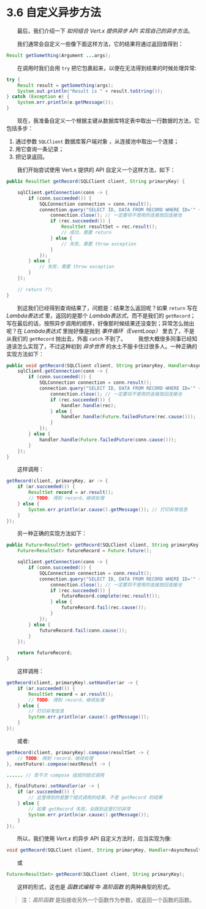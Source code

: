 # 3.6 自定义异步方法

&emsp;&emsp;最后，我们介绍一下 *如何组合 Vert.x 提供异步 API 实现自己的异步方法*。

&emsp;&emsp;我们通常会自定义一些像下面这样方法，它的结果将通过返回值得到：
```java
Result getSomething(Argument ...args);
```
&emsp;&emsp;在调用时我们会用 `try` 把它包裹起来，以便在无法得到结果的时候处理异常:
```java
try {
    Result result = getSomething(args);
    System.out.println("Result is " + result.toString());
} catch (Exception e) {
    System.err.println(e.getMessage());
}
```
&emsp;&emsp;现在，我准备自定义一个根据主键从数据库特定表中取出一行数据的方法，它包括多步：

1. 通过参数 `SQLClient` 数据库客户端对象 ，从连接池中取出一个连接；
2. 用它查询一条记录；
3. 把记录返回。

&emsp;&emsp;我们开始尝试使用 Vert.x 提供的 API 自定义一个这样方法，如下：
```java
public ResultSet getRecord(SQLClient client, String primaryKey) {

    sqlClient.getConnection(conn -> {
        if (conn.succeeded()) {
            SQLConnection connection = conn.result();
            connection.query("SELECT ID, DATA FROM RECORD WHERE ID='" + pk + "'", rec -> {
                connection.close(); // 一定要将不使用的连接放回连接池
                if (rec.succeeded()) {
                    ResultSet resultSet = rec.result();
                    // 成功，需要 return
                } else {
                    // 失败，需要 throw exception
                }
            });
        } else {
            // 失败，需要 throw exception
        }
    });
    
    // return ??;
}
```
&emsp;&emsp;到这我们已经得到查询结果了，问题是：结果怎么返回呢？如果 `return` 写在 *Lambda表达式* 里，返回的是那个 *Lambda表达式*，而不是我们的 `getRecord`；写在最后的话，按照异步调用的顺序，好像那时候结果还没查到；异常怎么抛出呢？在 *Lambda表达式* 里抛好像是抛到 *事件循环（EventLoop）* 里去了，不是从我们的 `getRecord` 抛出去，外面 `catch` 不到了。
&emsp;&emsp;我想大概很多同事已经知道该怎么实现了，不过这种初到 *异步世界* 的水土不服卡住过很多人。一种正确的实现方法如下：
```java
public void getRecord(SQLClient client, String primaryKey, Handler<AsyncResult<ResultSet>> handler) {
    sqlClient.getConnection(conn -> {
        if (conn.succeeded()) {
            SQLConnection connection = conn.result();
            connection.query("SELECT ID, DATA FROM RECORD WHERE ID='" + primaryKey + "'", rec -> {
                connection.close(); // 一定要将不使用的连接放回连接池
                if (rec.succeeded()) {
                    handler.handle(rec);
                } else {
                    handler.handle(Future.failedFuture(rec.cause()));
                }
            });
        } else {
            handler.handle(Future.failedFuture(conn.cause()));
        }
    });
}
```
&emsp;&emsp;这样调用：
```java
getRecord(client, primaryKey, ar -> {
    if (ar.succeeded()) {
        ResultSet record = ar.result();
        // TODO: 得到 record，继续处理
    } else {
        System.err.println(ar.cause().getMessage()); // 打印异常信息
    }
});
```
&emsp;&emsp;另一种正确的实现方法如下：
```java
public Future<ResultSet> getRecord(SQLClient client, String primaryKey) {
    Future<ResultSet> futureRecord = Future.future();

    sqlClient.getConnection(conn -> {
        if (conn.succeeded()) {
            SQLConnection connection = conn.result();
            connection.query("SELECT ID, DATA FROM RECORD WHERE ID='" + primaryKey + "'", rec -> {
                connection.close(); // 一定要将不使用的连接放回连接池
                if (rec.succeeded()) {
                    futureRecord.complete(rec.result());
                } else {
                    futureRecord.fail(rec.cause());
                }
            });
        } else {
            futureRecord.fail(conn.cause());
        }
    });

    return futureRecord;
}
```
&emsp;&emsp;这样调用：
```java
getRecord(client, primaryKey).setHandler(ar -> {
    if (ar.succeeded()) {
        ResultSet record = ar.result();
        // TODO: 得到 record，继续处理
    } else {
        // 打印异常信息
        System.err.println(ar.cause().getMessage());
    }
});
```
&emsp;&emsp;或者:
```java
getRecord(client, primaryKey).compose(resultSet -> {
    // TODO: 得到 record，继续处理
}, nextFuture).compose(nextResult -> {

...... // 若干次 compose 组成的链式调用

}, finalFuture).setHandler(ar -> {
    if (ar.succeeded()) {
        // 这里得到的是整个链式调用的结果，不是 getRecord 的结果
    } else {
        // 如果 getRecord 失败，会跳到这里打印异常
        System.err.println(ar.cause().getMessage()); 
    }
});
```
&emsp;&emsp;所以，我们使用 *Vert.x* 的异步 API 自定义方法时，应当实现为像:
```java
void getRecord(SQLClient client, String primaryKey, Handler<AsyncResult<ResultSet>> handler);
```
&emsp;&emsp;或
```java
Future<ResultSet> getRecord(SQLClient client, String primaryKey);
```
&emsp;&emsp;这样的形式，这也是 *函数式编程* 中 *高阶函数* 的两种典型的形式。

> 注：*高阶函数* 是指接收另外一个函数作为参数，或返回一个函数的函数。